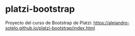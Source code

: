 # platzi-bootstrap
Proyecto del curso de Bootstrap de Platzi: https://alejandro-sotelo.github.io/platzi-bootstrap/index.html
